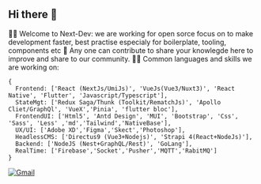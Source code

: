 ## Hi there 👋
🙋‍♀️ Welcome to Next-Dev: we are working for open sorce focus on to make development faster, best practise especialy for boilerplate, tooling, components etc
🌈 Any one can contribute to share your knowlegde here to improve and share to our community. 
👩‍💻 Common languages and skills we are working on: 
```tsx
{
  Frontend: ['React (NextJs/UmiJs)', 'VueJs(Vue3/Nuxt3)', 'React Native', 'Flutter', 'Javascript/Typescript'],
  StateMgt: ['Redux Saga/Thunk (Toolkit/RematchJs)', 'Apollo Cliet/GraphQl', 'VueX','Pinia', 'flutter bloc'],
  FrontendUI: ['Html5', 'Antd Design', 'MUI', 'Bootstrap', 'Css', 'Sass', 'Less' ,'md','Tailwind','NativeBase'],
  UX/UI: ['Adobe XD','Figma','Skect','Photoshop'],
  HeadlessCMS: ['Directus9 (Vue3+Nodejs)', 'Strapi 4(React+NodeJs)'],
  Backend: ['NodeJS (Nest+GraphQL/Rest)', 'GoLang'],
  RealTime: ['Firebase','Socket','Pusher','MQTT','RabitMQ']
}
```
 
<!--🧙 We are also accept frelance project (Mobile/Web/Admin/POS/ERP) with suitable price-->
   
   [![Gmail](https://img.shields.io/badge/%20-rimsila.itc@gmail.com-black?color=14171A&labelColor=ef5350&logo=gmail&logoColor=ffffff)](mailto:rimsila.itc@gmail.com?subject=From%20GitHub&cc=rimsila.itc@gmail&body=Hi,%20there.%20Found%20you%20from%20GitHub.)
